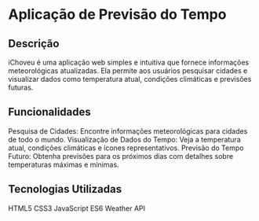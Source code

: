# Aplicação de Previsão do Tempo

## Descrição
iChoveu é uma aplicação web simples e intuitiva que fornece informações meteorológicas atualizadas. Ela permite aos usuários pesquisar cidades e visualizar dados como temperatura atual, condições climáticas e previsões futuras.

## Funcionalidades
Pesquisa de Cidades: Encontre informações meteorológicas para cidades de todo o mundo.
Visualização de Dados do Tempo: Veja a temperatura atual, condições climáticas e ícones representativos.
Previsão do Tempo Futuro: Obtenha previsões para os próximos dias com detalhes sobre temperaturas máximas e mínimas.

## Tecnologias Utilizadas
HTML5
CSS3
JavaScript ES6
Weather API

<!-- Olá, Tryber!
Esse é apenas um arquivo inicial para o README do seu projeto.
É essencial que você preencha esse documento por conta própria, ok?
Não deixe de usar nossas dicas de escrita de README de projetos, e deixe sua criatividade brilhar!
:warning: IMPORTANTE: você precisa deixar nítido:
- quais arquivos/pastas foram desenvolvidos por você; 
- quais arquivos/pastas foram desenvolvidos por outra pessoa estudante;
- quais arquivos/pastas foram desenvolvidos pela Trybe.
-->
